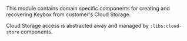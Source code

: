 This module contains domain specific components for creating and recovering Keybox from customer's Cloud Storage.

Cloud Storage access is abstracted away and managed by `:libs:cloud-store` components.
